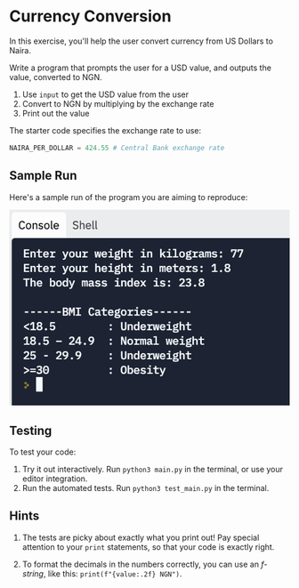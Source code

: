 # Currency Conversion

In this exercise, you'll help the user convert currency from US Dollars to Naira.

Write a program that prompts the user for a USD value, and outputs the value, converted to NGN.

1. Use `input` to get the USD value from the user
2. Convert to NGN by multiplying by the exchange rate
3. Print out the value

The starter code specifies the exchange rate to use:

```python
NAIRA_PER_DOLLAR = 424.55 # Central Bank exchange rate
```

## Sample Run

Here's a sample run of the program you are aiming to reproduce:

![](assets/sample-run.png)

## Testing

To test your code:

1. Try it out interactively. Run `python3 main.py` in the terminal, or use your
   editor integration.
2. Run the automated tests. Run `python3 test_main.py` in the terminal.

## Hints

1. The tests are picky about exactly what you print out! Pay special attention to your `print` statements, so that your code is exactly right.

2. To format the decimals in the numbers correctly, you can use an *f-string*, like this: `print(f"{value:.2f} NGN")`.
